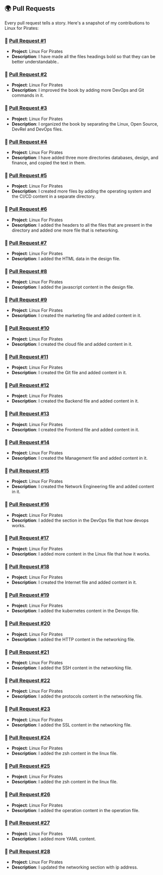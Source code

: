 ## 🌍 Pull Requests

Every pull request tells a story. Here's a snapshot of my contributions to Linux for Pirates:

### 🍓 [Pull Request #1](https://github.com/loftwah/linux-for-pirates/pull/22)

- **Project**: Linux For Pirates  
- **Description**: I have made all the files headings bold so that they can be better understandable..

### 🍓 [Pull Request #2](https://github.com/loftwah/linux-for-pirates/pull/26)

- **Project**: Linux For Pirates  
- **Description**: I improved the book by adding more DevOps and Git commands in it.

### 🍓 [Pull Request #3](https://github.com/loftwah/linux-for-pirates/pull/29)

- **Project**: Linux For Pirates  
- **Description**: I organized the book by separating the Linux, Open Source, DevRel and DevOps files.

### 🍓 [Pull Request #4](https://github.com/loftwah/linux-for-pirates/pull/32)

- **Project**: Linux For Pirates  
- **Description**: I have added three more directories databases, design, and finance, and copied the text in them.

### 🍓 [Pull Request #5](https://github.com/loftwah/linux-for-pirates/pull/33)

- **Project**: Linux For Pirates  
- **Description**: I created more files by adding the operating system and the CI/CD content in a separate directory.

### 🍓 [Pull Request #6](https://github.com/loftwah/linux-for-pirates/pull/34)

- **Project**: Linux For Pirates  
- **Description**: I added the headers to all the files that are present in the directory and added one more file that is networking.

### 🍓 [Pull Request #7](https://github.com/loftwah/linux-for-pirates/pull/36)

- **Project**: Linux For Pirates  
- **Description**: I added the HTML data in the design file.

### 🍓 [Pull Request #8](https://github.com/loftwah/linux-for-pirates/pull/37)

- **Project**: Linux For Pirates  
- **Description**: I added the javascript content in the design file.

### 🍓 [Pull Request #9](https://github.com/loftwah/linux-for-pirates/pull/38)

- **Project**: Linux For Pirates  
- **Description**: I created the marketing file and added content in it.

### 🍓 [Pull Request #10](https://github.com/loftwah/linux-for-pirates/pull/40)

- **Project**: Linux For Pirates  
- **Description**: I created the cloud file and added content in it.

### 🍓 [Pull Request #11](https://github.com/loftwah/linux-for-pirates/pull/41)

- **Project**: Linux For Pirates  
- **Description**: I created the Git file and added content in it.

### 🍓 [Pull Request #12](https://github.com/loftwah/linux-for-pirates/pull/42)

- **Project**: Linux For Pirates  
- **Description**: I created the Backend file and added content in it.

### 🍓 [Pull Request #13](https://github.com/loftwah/linux-for-pirates/pull/43)

- **Project**: Linux For Pirates  
- **Description**: I created the Frontend file and added content in it.

### 🍓 [Pull Request #14](https://github.com/loftwah/linux-for-pirates/pull/44)

- **Project**: Linux For Pirates  
- **Description**: I created the Management file and added content in it.

### 🍓 [Pull Request #15](https://github.com/loftwah/linux-for-pirates/pull/45)

- **Project**: Linux For Pirates  
- **Description**: I created the Network Engineering file and added content in it.

### 🍓 [Pull Request #16](https://github.com/loftwah/linux-for-pirates/pull/46)

- **Project**: Linux For Pirates  
- **Description**: I added the section in the DevOps file that how devops works.

### 🍓 [Pull Request #17](https://github.com/loftwah/linux-for-pirates/pull/47)

- **Project**: Linux For Pirates  
- **Description**: I added more content in the Linux file that how it works.

### 🍓 [Pull Request #18](https://github.com/loftwah/linux-for-pirates/pull/48)

- **Project**: Linux For Pirates  
- **Description**: I created the Internet file and added content in it.

### 🍓 [Pull Request #19](https://github.com/loftwah/linux-for-pirates/pull/50)

- **Project**: Linux For Pirates  
- **Description**: I added the kubernetes content in the Devops file.

### 🍓 [Pull Request #20](https://github.com/loftwah/linux-for-pirates/pull/51)

- **Project**: Linux For Pirates  
- **Description**: I added the HTTP content in the networking file.

### 🍓 [Pull Request #21](https://github.com/loftwah/linux-for-pirates/pull/52)

- **Project**: Linux For Pirates  
- **Description**: I added the SSH content in the networking file.

### 🍓 [Pull Request #22](https://github.com/loftwah/linux-for-pirates/pull/53)

- **Project**: Linux For Pirates  
- **Description**: I added the protocols content in the networking file.

### 🍓 [Pull Request #23](https://github.com/loftwah/linux-for-pirates/pull/54)

- **Project**: Linux For Pirates  
- **Description**: I added the SSL content in the networking file.

### 🍓 [Pull Request #24](https://github.com/loftwah/linux-for-pirates/pull/55)

- **Project**: Linux For Pirates  
- **Description**: I added the zsh content in the linux file.

### 🍓 [Pull Request #25](https://github.com/loftwah/linux-for-pirates/pull/55)

- **Project**: Linux For Pirates  
- **Description**: I added the zsh content in the linux file.

### 🍓 [Pull Request #26](https://github.com/loftwah/linux-for-pirates/pull/63)

- **Project**: Linux For Pirates  
- **Description**: I added the operation content in the operation file.

### 🍓 [Pull Request #27](https://github.com/loftwah/linux-for-pirates/pull/67)

- **Project**: Linux For Pirates  
- **Description**: I added more YAML content.

### 🍓 [Pull Request #28](https://github.com/loftwah/linux-for-pirates/pull/71)

- **Project**: Linux For Pirates  
- **Description**: I updated the networking section with ip address.